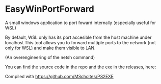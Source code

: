 # EasyWinPortForward
A small windows application to port foward internally (especially useful for WSL)

By default, WSL only has its port accesible from the host machine under localhost
This tool allows you to forward multiple ports to the network (not only for WSL) and make them visible to LAN.

(An overengineering of the netsh command)

You can find the source code in the repo and the exe in the releases, here:

Compiled with https://github.com/MScholtes/PS2EXE
